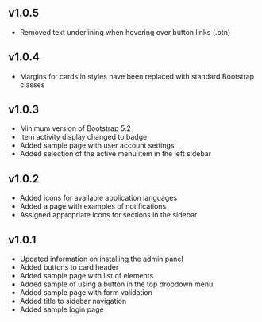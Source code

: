 ## v1.0.5

- Removed text underlining when hovering over button links (.btn)

## v1.0.4

- Margins for cards in styles have been replaced with standard Bootstrap classes

## v1.0.3

- Minimum version of Bootstrap 5.2
- Item activity display changed to badge
- Added sample page with user account settings
- Added selection of the active menu item in the left sidebar

## v1.0.2

- Added icons for available application languages
- Added a page with examples of notifications
- Assigned appropriate icons for sections in the sidebar

## v1.0.1

- Updated information on installing the admin panel
- Added buttons to card header
- Added sample page with list of elements
- Added sample of using a button in the top dropdown menu
- Added sample page with form validation
- Added title to sidebar navigation
- Added sample login page